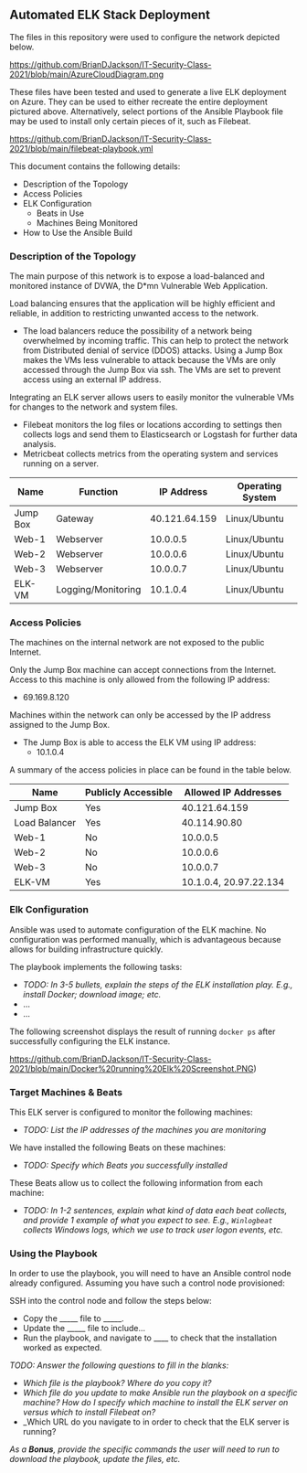 ## Automated ELK Stack Deployment

The files in this repository were used to configure the network depicted below.

https://github.com/BrianDJackson/IT-Security-Class-2021/blob/main/AzureCloudDiagram.png

These files have been tested and used to generate a live ELK deployment on Azure. They can be used to either recreate the entire deployment pictured above. Alternatively, select portions of the Ansible Playbook file may be used to install only certain pieces of it, such as Filebeat.

  https://github.com/BrianDJackson/IT-Security-Class-2021/blob/main/filebeat-playbook.yml

This document contains the following details:
- Description of the Topology
- Access Policies
- ELK Configuration
  - Beats in Use
  - Machines Being Monitored
- How to Use the Ansible Build


### Description of the Topology

The main purpose of this network is to expose a load-balanced and monitored instance of DVWA, the D*mn Vulnerable Web Application.

Load balancing ensures that the application will be highly efficient and reliable, in addition to restricting unwanted access to the network.
- The load balancers reduce the possibility of a network being overwhelmed by incoming traffic. This can help to protect the network from Distributed denial of service (DDOS) attacks. Using a Jump Box makes the VMs less vulnerable to attack because the VMs are only accessed through the Jump Box via ssh. The VMs are set to prevent access using an external IP address. 

Integrating an ELK server allows users to easily monitor the vulnerable VMs for changes to the network and system files.
- Filebeat monitors the log files or locations according to settings then collects logs and send them to Elasticsearch or Logstash for further data analysis.
- Metricbeat collects metrics from the operating system and services running on a server. 


| Name     | Function           | IP Address    | Operating System |
|----------|--------------------|---------------|------------------|
| Jump Box | Gateway            | 40.121.64.159 | Linux/Ubuntu     |
| Web-1    | Webserver          | 10.0.0.5      | Linux/Ubuntu     |
| Web-2    | Webserver          | 10.0.0.6      | Linux/Ubuntu     |
| Web-3    | Webserver          | 10.0.0.7      | Linux/Ubuntu     |
| ELK-VM   | Logging/Monitoring | 10.1.0.4      | Linux/Ubuntu     |

### Access Policies

The machines on the internal network are not exposed to the public Internet. 

Only the Jump Box machine can accept connections from the Internet. Access to this machine is only allowed from the following IP address:
-	69.169.8.120

Machines within the network can only be accessed by the IP address assigned to the Jump Box.
- The Jump Box is able to access the ELK VM using IP address:
  - 10.1.0.4

A summary of the access policies in place can be found in the table below.

| Name          | Publicly Accessible | Allowed IP Addresses   |
|---------------|---------------------|------------------------|
| Jump Box      | Yes                 | 40.121.64.159          |
| Load Balancer | Yes                 | 40.114.90.80           |
| Web-1         | No                  | 10.0.0.5               |
| Web-2         | No                  | 10.0.0.6               |
| Web-3         | No                  | 10.0.0.7               |
| ELK-VM        | Yes                 | 10.1.0.4, 20.97.22.134 |

### Elk Configuration

Ansible was used to automate configuration of the ELK machine. No configuration was performed manually, which is advantageous because allows for building infrastructure quickly.  

The playbook implements the following tasks:
- _TODO: In 3-5 bullets, explain the steps of the ELK installation play. E.g., install Docker; download image; etc._
- ...
- ...

The following screenshot displays the result of running `docker ps` after successfully configuring the ELK instance.

https://github.com/BrianDJackson/IT-Security-Class-2021/blob/main/Docker%20running%20Elk%20Screenshot.PNG)

### Target Machines & Beats
This ELK server is configured to monitor the following machines:
- _TODO: List the IP addresses of the machines you are monitoring_

We have installed the following Beats on these machines:
- _TODO: Specify which Beats you successfully installed_

These Beats allow us to collect the following information from each machine:
- _TODO: In 1-2 sentences, explain what kind of data each beat collects, and provide 1 example of what you expect to see. E.g., `Winlogbeat` collects Windows logs, which we use to track user logon events, etc._

### Using the Playbook
In order to use the playbook, you will need to have an Ansible control node already configured. Assuming you have such a control node provisioned: 

SSH into the control node and follow the steps below:
- Copy the _____ file to _____.
- Update the _____ file to include...
- Run the playbook, and navigate to ____ to check that the installation worked as expected.

_TODO: Answer the following questions to fill in the blanks:_
- _Which file is the playbook? Where do you copy it?_
- _Which file do you update to make Ansible run the playbook on a specific machine? How do I specify which machine to install the ELK server on versus which to install Filebeat on?_
- _Which URL do you navigate to in order to check that the ELK server is running?

_As a **Bonus**, provide the specific commands the user will need to run to download the playbook, update the files, etc._


